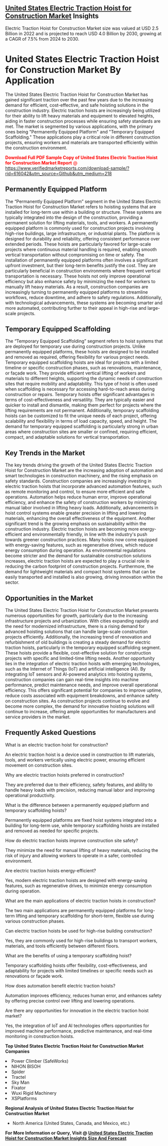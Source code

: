 <h2><a href="https://www.verifiedmarketreports.com/download-sample/?rid=616042&amp;utm_source=Github&amp;utm_medium=218" target="_blank">United States Electric Traction Hoist for Construction Market</a> Insights</h2><p>Electric Traction Hoist for Construction Market size was valued at USD 2.5 Billion in 2022 and is projected to reach USD 4.0 Billion by 2030, growing at a CAGR of 7.5% from 2024 to 2030.</p><p><h1>United States Electric Traction Hoist for Construction Market By Application</h1> The United States Electric Traction Hoist for Construction Market has gained significant traction over the past few years due to the increasing demand for efficient, cost-effective, and safe hoisting solutions in the construction industry. Electric traction hoists are increasingly being utilized for their ability to lift heavy materials and equipment to elevated heights, aiding in faster construction processes while ensuring safety standards are met. The market is segmented by various applications, with the primary ones being "Permanently Equipped Platform" and "Temporary Equipped Scaffolding." These applications play a critical role in different construction projects, ensuring workers and materials are transported efficiently within the construction environment. <p><span class=""><span style="color: #ff0000;"><strong>Download Full PDF Sample Copy of United States Electric Traction Hoist for Construction Market Report</strong> @ </span><a href="https://www.verifiedmarketreports.com/download-sample/?rid=616042&amp;utm_source=Github&amp;utm_medium=218" target="_blank">https://www.verifiedmarketreports.com/download-sample/?rid=616042&amp;utm_source=Github&amp;utm_medium=218</a></span></p> <h2>Permanently Equipped Platform</h2> The “Permanently Equipped Platform” segment in the United States Electric Traction Hoist for Construction Market refers to hoisting systems that are installed for long-term use within a building or structure. These systems are typically integrated into the design of the construction, providing a permanent solution for lifting materials, tools, and workers. A permanently equipped platform is commonly used for construction projects involving high-rise buildings, large infrastructure, or industrial plants. The platform is designed for durability and reliability, offering consistent performance over extended periods. These hoists are particularly favored for large-scale projects where continuous material handling is required, enabling smooth vertical transportation without compromising on time or safety. The installation of permanently equipped platforms often involves a significant upfront investment, but their long-term benefits justify the cost. They are particularly beneficial in construction environments where frequent vertical transportation is necessary. These hoists not only improve operational efficiency but also enhance safety by minimizing the need for workers to manually lift heavy materials. As a result, construction companies are increasingly turning to permanently equipped platforms to streamline workflows, reduce downtime, and adhere to safety regulations. Additionally, with technological advancements, these systems are becoming smarter and more automated, contributing further to their appeal in high-rise and large-scale projects. <h2>Temporary Equipped Scaffolding</h2> The “Temporary Equipped Scaffolding” segment refers to hoist systems that are deployed for temporary use during construction projects. Unlike permanently equipped platforms, these hoists are designed to be installed and removed as required, offering flexibility for various project needs. Temporary equipped scaffolding hoists are ideal for projects with a limited timeline or specific construction phases, such as renovations, maintenance, or façade work. They provide efficient vertical lifting of workers and materials to different heights, supporting the dynamic needs of construction sites that require mobility and adaptability. This type of hoist is often used when scaffolding is necessary for accessing hard-to-reach areas during construction or repairs. Temporary hoists offer significant advantages in terms of cost-effectiveness and versatility. They are typically easier and quicker to install and dismantle, making them perfect for projects where the lifting requirements are not permanent. Additionally, temporary scaffolding hoists can be customized to fit the unique needs of each project, offering scalability and flexibility in terms of load capacity, speed, and height. The demand for temporary equipped scaffolding is particularly strong in urban areas where construction sites are smaller or confined, requiring efficient, compact, and adaptable solutions for vertical transportation. <h2>Key Trends in the Market</h2> The key trends driving the growth of the United States Electric Traction Hoist for Construction Market are the increasing adoption of automation and smart technologies in construction machinery, and the rising emphasis on safety standards. Construction companies are increasingly investing in electric traction hoists that incorporate advanced automation features, such as remote monitoring and control, to ensure more efficient and safe operations. Automation helps reduce human error, improve operational efficiency, and enhance the safety of construction workers by minimizing manual labor involved in lifting heavy loads. Additionally, advancements in hoist control systems enable greater precision in lifting and lowering materials, enhancing the overall effectiveness of the equipment. Another significant trend is the growing emphasis on sustainability within the construction industry. Electric traction hoists are becoming more energy-efficient and environmentally friendly, in line with the industry's push towards greener construction practices. Many hoists now come equipped with energy-saving features, such as regenerative drives, which reduce energy consumption during operation. As environmental regulations become stricter and the demand for sustainable construction solutions increases, electric traction hoists are expected to play a crucial role in reducing the carbon footprint of construction projects. Furthermore, the demand for lightweight materials and compact hoist systems that can be easily transported and installed is also growing, driving innovation within the sector. <h2>Opportunities in the Market</h2> The United States Electric Traction Hoist for Construction Market presents numerous opportunities for growth, particularly due to the increasing infrastructure projects and urbanization. With cities expanding rapidly and the need for modernized infrastructure, there is a rising demand for advanced hoisting solutions that can handle large-scale construction projects efficiently. Additionally, the increasing trend of renovation and refurbishment of old buildings is creating a steady demand for electric traction hoists, particularly in the temporary equipped scaffolding segment. These hoists provide a flexible, cost-effective solution for construction projects with specific and limited-time lifting needs. Another opportunity lies in the integration of electric traction hoists with emerging technologies, such as the Internet of Things (IoT) and artificial intelligence (AI). By integrating IoT sensors and AI-powered analytics into hoisting systems, construction companies can gain real-time insights into machine performance, predict maintenance needs, and improve overall operational efficiency. This offers significant potential for companies to improve uptime, reduce costs associated with equipment breakdowns, and enhance safety on construction sites. As construction projects continue to evolve and become more complex, the demand for innovative hoisting solutions will continue to increase, offering ample opportunities for manufacturers and service providers in the market. <h2>Frequently Asked Questions</h2> <p>What is an electric traction hoist for construction?</p> <p>An electric traction hoist is a device used in construction to lift materials, tools, and workers vertically using electric power, ensuring efficient movement on construction sites.</p> <p>Why are electric traction hoists preferred in construction?</p> <p>They are preferred due to their efficiency, safety features, and ability to handle heavy loads with precision, reducing manual labor and improving operational productivity.</p> <p>What is the difference between a permanently equipped platform and temporary scaffolding hoists?</p> <p>Permanently equipped platforms are fixed hoist systems integrated into a building for long-term use, while temporary scaffolding hoists are installed and removed as needed for specific projects.</p> <p>How do electric traction hoists improve construction site safety?</p> <p>They minimize the need for manual lifting of heavy materials, reducing the risk of injury and allowing workers to operate in a safer, controlled environment.</p> <p>Are electric traction hoists energy-efficient?</p> <p>Yes, modern electric traction hoists are designed with energy-saving features, such as regenerative drives, to minimize energy consumption during operation.</p> <p>What are the main applications of electric traction hoists in construction?</p> <p>The two main applications are permanently equipped platforms for long-term lifting and temporary scaffolding for short-term, flexible use during various construction phases.</p> <p>Can electric traction hoists be used for high-rise building construction?</p> <p>Yes, they are commonly used for high-rise buildings to transport workers, materials, and tools efficiently between different floors.</p> <p>What are the benefits of using a temporary scaffolding hoist?</p> <p>Temporary scaffolding hoists offer flexibility, cost-effectiveness, and adaptability for projects with limited timelines or specific needs such as renovations or façade work.</p> <p>How does automation benefit electric traction hoists?</p> <p>Automation improves efficiency, reduces human error, and enhances safety by offering precise control over lifting and lowering operations.</p> <p>Are there any opportunities for innovation in the electric traction hoist market?</p> <p>Yes, the integration of IoT and AI technologies offers opportunities for improved machine performance, predictive maintenance, and real-time monitoring in construction hoists.</p></p><p><strong>Top United States Electric Traction Hoist for Construction Market Companies</strong></p><div data-test-id=""><p><li>Power Climber (SafeWorks)</li><li> NIHON BISOH</li><li> Spider</li><li> Tractel</li><li> Sky Man</li><li> Fixator</li><li> Wuxi Rigid Machinery</li><li> XSPlatforms</li></p><div><strong>Regional Analysis of&nbsp;United States Electric Traction Hoist for Construction Market</strong></div><ul><li dir="ltr"><p dir="ltr">North America&nbsp;(United States, Canada, and Mexico, etc.)</p></li></ul><p><strong>For More Information or Query, Visit @&nbsp;</strong><strong><a href="https://www.verifiedmarketreports.com/product/electric-traction-hoist-for-construction-market/?utm_source=Github&amp;utm_medium=218" target="_blank">United States Electric Traction Hoist for Construction Market Insights Size And Forecast</a></strong></p></div>
